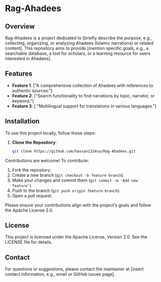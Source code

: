 # Rag-Ahadees

## Overview

Rag-Ahadees is a project dedicated to \[briefly describe the purpose, e.g., collecting, organizing, or analyzing Ahadees (Islamic narrations) or related content\]. This repository aims to provide \[mention specific goals, e.g., a searchable database, a tool for scholars, or a learning resource for users interested in Ahadees\].

## Features

- **Feature 1**: \["A comprehensive collection of Ahadees with references to authentic sources."\]
- **Feature 2**: \["Search functionality to find narrations by topic, narrator, or keyword."\]
- **Feature 3**: \[ "Multilingual support for translations in various languages."\]

## Installation

To use this project locally, follow these steps:

1. **Clone the Repository**:

   ```bash
   git clone https://github.com/hassan1324sa/Rag-Ahadees.git
   ```

Contributions are welcome! To contribute:

1. Fork the repository.
2. Create a new branch (`git checkout -b feature-branch`).
3. Make your changes and commit them (`git commit -m 'Add new feature'`).
4. Push to the branch (`git push origin feature-branch`).
5. Open a pull request.

Please ensure your contributions align with the project's goals and follow the Apache License 2.0.

## License

This project is licensed under the Apache License, Version 2.0. See the LICENSE file for details.

## Contact

For questions or suggestions, please contact the maintainer at \[insert contact information, e.g., email or GitHub issues page\].
